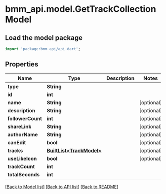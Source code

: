 # bmm_api.model.GetTrackCollectionModel

## Load the model package
```dart
import 'package:bmm_api/api.dart';
```

## Properties
Name | Type | Description | Notes
------------ | ------------- | ------------- | -------------
**type** | **String** |  | 
**id** | **int** |  | 
**name** | **String** |  | [optional] 
**description** | **String** |  | [optional] 
**followerCount** | **int** |  | [optional] 
**shareLink** | **String** |  | [optional] 
**authorName** | **String** |  | [optional] 
**canEdit** | **bool** |  | [optional] 
**tracks** | [**BuiltList&lt;TrackModel&gt;**](TrackModel.md) |  | [optional] 
**useLikeIcon** | **bool** |  | [optional] 
**trackCount** | **int** |  | 
**totalSeconds** | **int** |  | 

[[Back to Model list]](../README.md#documentation-for-models) [[Back to API list]](../README.md#documentation-for-api-endpoints) [[Back to README]](../README.md)


